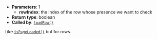 * **Parameters**: 1
  * **rowIndex**: the index of the row whose presence we want to check
* **Return type**: boolean
* **Called by**: [`loadRow()`](#loadRow)

Like [`isPageLoaded()`](#isPageLoaded) but for rows.
